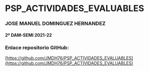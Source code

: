 # PSP_ACTIVIDADES_EVALUABLES

### JOSE MANUEL DOMINGUEZ HERNANDEZ

#### 2º DAM-SEMI 2021-22

### Enlace repositorio GitHub:

[https://github.com/JMDH76/PSP_ACTIVIDADES_EVALUABLES](https://github.com/JMDH76/PSP_ACTIVIDADES_EVALUABLES)
